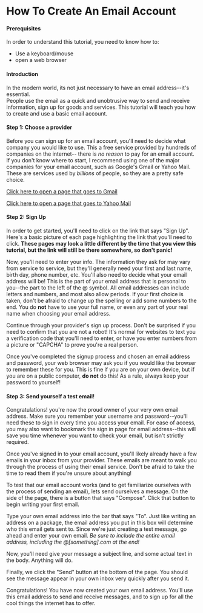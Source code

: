 # How To Create An Email Account

#### Prerequisites

In order to understand this tutorial, you need to know how to:

* Use a keyboard/mouse
* open a web browser


#### Introduction

In the modern world, its not just necessary to have an email address--it's essential.  
People use the email as a quick and unobtrusive way to send and receive information,
sign up for goods and services.  This tutorial will teach you how to create and use a
basic email account.  

#### Step 1: Choose a provider

Before you can sign up for an email account, you'll need to decide what company you
would like to use.  This a free service provided by hundreds of companies on the internet--
there is *no reason* to pay for an email account.  If you don't know where to start,
I  recommend using one of the major companies for your email account, such as
Google's Gmail or Yahoo Mail.  These are services used by *billions* of people, so they are a
pretty safe choice.

[Click here to open a page that goes to Gmail](https://www.gmail.com "Gmail")

[Click here to open a page that goes to Yahoo Mail](https://www.mail.yahoo.com "Yahoo Mail")


####  Step 2: Sign Up

In order to get started, you'll need to click on the link that says "Sign Up".  Here's a basic picture of
each page highlighting the link that you'll need to click.  **These pages may look a little different by the time
that you view this tutorial, but the link will still be there somewhere, so don't panic!**

<!-- insert picture of yahoo and google pages here -->

Now, you'll need to enter your info.  The information they ask for may vary from service to service,
but they'll generally need your first and last name, birth day, phone number, etc.  You'll also need to decide
what your email address will be!  This is the part of your email address that is personal to you--the part to the
left of the @ symbol.  All email addresses can include letters and numbers, and most also allow periods. If your first choice is taken, don't be afraid to change up the spelling or add some numbers to the end.  You do **not** have to use your full name, or even any part of your real name when choosing your email address.

Continue through your provider's sign up process.  Don't be surprised if you need to confirm that you are not a robot!  It's normal for websites to text you a verification code that you'll need to enter, or have you enter numbers from a picture or "CAPCHA" to prove you're a real person.

<!-- insert sample picture of capcha here -->

 Once you've completed the signup process and chosen an email address and password, your web browser may ask you if you would like the browser to remember these for you. This is fine if you are on your own device, but if you are on a public computer, **do not** do this! As a rule, always keep your password to yourself!   

#### Step 3:  Send yourself a test email!

Congratulations! you're now the proud owner of your very own email address.    Make sure you remember your username and password--you'll need these to sign in every time you access your email.  For ease of access, you may also want to bookmark the sign in page for email address--this will save you time whenever you want to check your email, but isn't strictly required.  

Once you've signed in to your email account, you'll likely already have a few emails in your inbox from your provider.  These emails are meant to walk you through the process of using their email service.  Don't be afraid to take the time to read them if you're unsure about anything!

To test that our email account works (and to get familiarize ourselves with the process of sending an email), lets send ourselves a message.  On the side of the page, there is a button that says "Compose".  Click that button to begin writing your first email.  

<!-- insert pictures of compose button from gmail and yahoo here -->

Type your own email address into the bar that says "To".  Just like writing an address on a package, the email address you put in this box will determine who this email gets sent to.  Since we're just creating a test message, go ahead and enter your own email.  *Be sure to include the entire email address, including the @[something].com at the end!*

Now, you'll need give your message a subject line, and some actual text in the body.  Anything will do.  


<!-- insert picture of sample email here -->

Finally, we click the "Send" button at the bottom of the page. You should see the message appear in your own inbox very quickly after you send it.

Congratulations!  You have now created your own email address.  You'll use this email address to send and receive messages, and to sign up for all the cool things the internet has to offer.  
